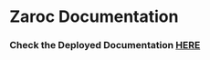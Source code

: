 # Zaroc Documentation 

### Check the Deployed Documentation [**HERE**](https://zaroc.netlify.app/)
